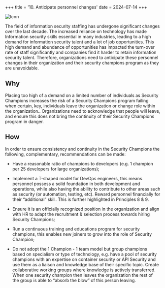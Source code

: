 +++
title = '10. Anticipate personnel changes'
date = 2024-07-14
+++

![Icon](https://owasp.org/www-project-security-champions-guidebook/POC/MKDocs/site/assets/images/OWASP%20Security%20Champions%20Manifesto%20icon10.png)

The field of information security staffing has undergone significant changes over the last decade. The increased reliance on technology has made Information security skills essential in many industries, leading to a high demand for information security talent and a lot of job opportunities. This high demand and abundance of opportunities has impacted the turn-over rate of staff significantly and companies find it harder to retain information security talent. Therefore, organizations need to anticipate these personnel changes in their organization and their security champions program as they are unavoidable.
<!--more-->

## Why

Placing too high of a demand on a limited number of individuals as Security Champions increases the risk of a Security Champions program failing when certain, key, individuals leave the organization or change role within the organization.. Organizations need to acknowledge that people will leave, and ensure this does not bring the continuity of their Security Champions program in danger. 

## How

In order to ensure consistency and continuity in the Security Champions the following, complementary, recommendations can be made: 

* Have a reasonable ratio of champions to developers (e.g. 1 champion per 25 developers for large organizations);

* Implement a T-shaped model for DevOps engineers, this means personnel possess a solid foundation in both development and operations, while also having the ability to contribute to other areas such as security (or automation, testing, etc). Reward personnel financially for their “additional” skill.  This is further highlighted in Principles 8 & 9. 

* Ensure it is an officially recognized position in the organization and align with HR to adapt the recruitment & selection process towards hiring Security Champions; 

* Run a continuous training and educations program for security champions, this enables new joiners to grow into the role of Security Champion;

* Do not adopt the 1 Champion - 1 team model but group champions based on specialism or type of technology, e.g. have a pool of security champions with an expertise on container security or API Security and use them as a liaison and knowledge base of their specific topic. Create collaborative working groups where knowledge is actively transferred. When one security champion then leaves the organization the rest of the group is able to “absorb the blow” of this person leaving. 